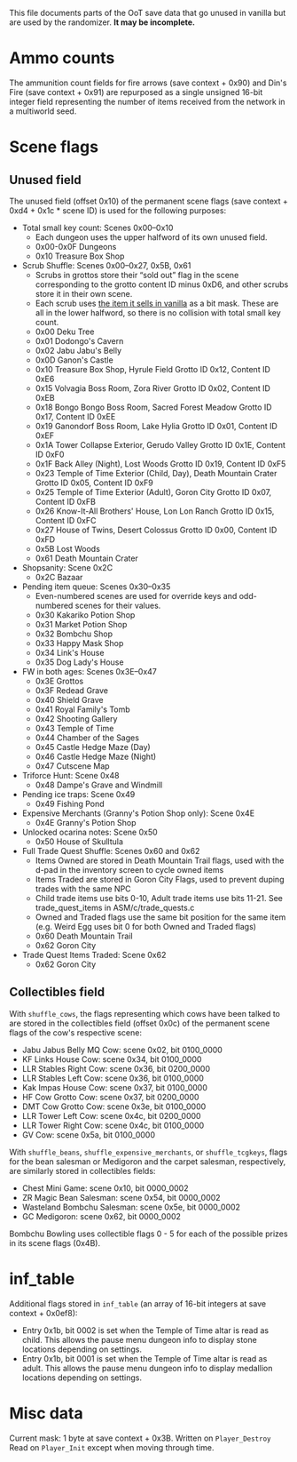 This file documents parts of the OoT save data that go unused in vanilla but are used by the randomizer. **It may be incomplete.**

# Ammo counts

The ammunition count fields for fire arrows (save context + 0x90) and Din's Fire (save context + 0x91) are repurposed as a single unsigned 16-bit integer field representing the number of items received from the network in a multiworld seed.

# Scene flags

## Unused field

The unused field (offset 0x10) of the permanent scene flags (save context + 0xd4 + 0x1c * scene ID) is used for the following purposes:

* Total small key count: Scenes 0x00–0x10
    * Each dungeon uses the upper halfword of its own unused field.
    * 0x00-0x0F Dungeons
    * 0x10 Treasure Box Shop
* Scrub Shuffle: Scenes 0x00–0x27, 0x5B, 0x61
    * Scrubs in grottos store their “sold out” flag in the scene corresponding to the grotto content ID minus 0xD6, and other scrubs store it in their own scene.
    * Each scrub uses [the item it sells in vanilla](https://wiki.cloudmodding.com/oot/Actor_List_(Variables)#En_Shopnuts) as a bit mask. These are all in the lower halfword, so there is no collision with total small key count.
    * 0x00 Deku Tree
    * 0x01 Dodongo's Cavern
    * 0x02 Jabu Jabu's Belly
    * 0x0D Ganon's Castle
    * 0x10 Treasure Box Shop, Hyrule Field Grotto ID 0x12, Content ID 0xE6
    * 0x15 Volvagia Boss Room, Zora River Grotto ID 0x02, Content ID 0xEB
    * 0x18 Bongo Bongo Boss Room, Sacred Forest Meadow Grotto ID 0x17, Content ID 0xEE
    * 0x19 Ganondorf Boss Room, Lake Hylia Grotto ID 0x01, Content ID 0xEF
    * 0x1A Tower Collapse Exterior, Gerudo Valley Grotto ID 0x1E, Content ID 0xF0
    * 0x1F Back Alley (Night), Lost Woods Grotto ID 0x19, Content ID 0xF5
    * 0x23 Temple of Time Exterior (Child, Day), Death Mountain Crater Grotto ID 0x05, Content ID 0xF9
    * 0x25 Temple of Time Exterior (Adult), Goron City Grotto ID 0x07, Content ID 0xFB
    * 0x26 Know-It-All Brothers' House, Lon Lon Ranch Grotto ID 0x15, Content ID 0xFC
    * 0x27 House of Twins, Desert Colossus Grotto ID 0x00, Content ID 0xFD
    * 0x5B Lost Woods
    * 0x61 Death Mountain Crater
* Shopsanity: Scene 0x2C
    * 0x2C Bazaar
* Pending item queue: Scenes 0x30–0x35
    * Even-numbered scenes are used for override keys and odd-numbered scenes for their values.
    * 0x30 Kakariko Potion Shop
    * 0x31 Market Potion Shop
    * 0x32 Bombchu Shop
    * 0x33 Happy Mask Shop
    * 0x34 Link's House
    * 0x35 Dog Lady's House
* FW in both ages: Scenes 0x3E–0x47
    * 0x3E Grottos
    * 0x3F Redead Grave
    * 0x40 Shield Grave
    * 0x41 Royal Family's Tomb
    * 0x42 Shooting Gallery
    * 0x43 Temple of Time
    * 0x44 Chamber of the Sages
    * 0x45 Castle Hedge Maze (Day)
    * 0x46 Castle Hedge Maze (Night)
    * 0x47 Cutscene Map
* Triforce Hunt: Scene 0x48
    * 0x48 Dampe's Grave and Windmill
* Pending ice traps: Scene 0x49
    * 0x49 Fishing Pond
* Expensive Merchants (Granny's Potion Shop only): Scene 0x4E
    * 0x4E Granny's Potion Shop
* Unlocked ocarina notes: Scene 0x50
    * 0x50 House of Skulltula
* Full Trade Quest Shuffle: Scenes 0x60 and 0x62
    * Items Owned are stored in Death Mountain Trail flags, used with the d-pad in the inventory screen to cycle owned items
    * Items Traded are stored in Goron City Flags, used to prevent duping trades with the same NPC
    * Child trade items use bits 0-10, Adult trade items use bits 11-21. See trade_quest_items in ASM/c/trade_quests.c
    * Owned and Traded flags use the same bit position for the same item (e.g. Weird Egg uses bit 0 for both Owned and Traded flags)
    * 0x60 Death Mountain Trail
    * 0x62 Goron City
* Trade Quest Items Traded: Scene 0x62
    * 0x62 Goron City

## Collectibles field

With `shuffle_cows`, the flags representing which cows have been talked to are stored in the collectibles field (offset 0x0c) of the permanent scene flags of the cow's respective scene:

* Jabu Jabus Belly MQ Cow: scene 0x02, bit 0100_0000
* KF Links House Cow: scene 0x34, bit 0100_0000
* LLR Stables Right Cow: scene 0x36, bit 0200_0000
* LLR Stables Left Cow: scene 0x36, bit 0100_0000
* Kak Impas House Cow: scene 0x37, bit 0100_0000
* HF Cow Grotto Cow: scene 0x37, bit 0200_0000
* DMT Cow Grotto Cow: scene 0x3e, bit 0100_0000
* LLR Tower Left Cow: scene 0x4c, bit 0200_0000
* LLR Tower Right Cow: scene 0x4c, bit 0100_0000
* GV Cow: scene 0x5a, bit 0100_0000

With `shuffle_beans`, `shuffle_expensive_merchants`, or `shuffle_tcgkeys`, flags for the bean salesman or Medigoron and the carpet salesman, respectively, are similarly stored in collectibles fields:

* Chest Mini Game: scene 0x10, bit 0000_0002
* ZR Magic Bean Salesman: scene 0x54, bit 0000_0002
* Wasteland Bombchu Salesman: scene 0x5e, bit 0000_0002
* GC Medigoron: scene 0x62, bit 0000_0002

Bombchu Bowling uses collectible flags 0 - 5 for each of the possible prizes in its scene flags (0x4B).

# inf_table

Additional flags stored in `inf_table` (an array of 16-bit integers at save context + 0x0ef8):

* Entry 0x1b, bit 0002 is set when the Temple of Time altar is read as child. This allows the pause menu dungeon info to display stone locations depending on settings.
* Entry 0x1b, bit 0001 is set when the Temple of Time altar is read as adult. This allows the pause menu dungeon info to display medallion locations depending on settings.

# Misc data

Current mask: 1 byte at save context + 0x3B. Written on `Player_Destroy` Read on `Player_Init` except when moving through time.
